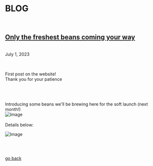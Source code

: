 # **BLOG**

<br>

## [Only the freshest beans coming your way](#)
<br>
July 1, 2023
<br><br><br>

First post on the website!
<br> 
Thank you for your patience

<br><br>
<br>
Introducing some beans we'll be brewing here for the soft launch (next month!) <br>
![Image](https://github.com/ponponderp/portfolio_assignment/assets/38149022/7aa3ac83-c384-4651-b553-efbafca02da5)
<br><br>
Details below:

![Image](https://github.com/ponponderp/portfolio_assignment/assets/38149022/14c90eb6-681a-4ad9-9797-4ce78194e002)

<br><br>

[go back](https://njit-wis.github.io/coffee_site/blog)
